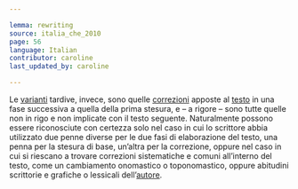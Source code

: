 ```yaml
---

lemma: rewriting
source: italia_che_2010
page: 56
language: Italian
contributor: caroline
last_updated_by: caroline

---
```


Le [varianti](variant.html) tardive, invece, sono quelle [correzioni](correction.html) apposte al [testo](text.html) in una fase successiva a quella della prima stesura, e – a rigore – sono tutte quelle non in rigo e non implicate con il testo seguente. Naturalmente possono essere riconosciute con certezza solo nel caso in cui lo scrittore abbia utilizzato due penne diverse per le due fasi di elaborazione del testo, una penna per la stesura di base, un’altra per la correzione, oppure nel caso in cui si riescano a trovare correzioni sistematiche e comuni all’interno del testo, come un cambiamento onomastico o toponomastico, oppure abitudini scrittorie e grafiche o lessicali dell’[autore](author.html).
